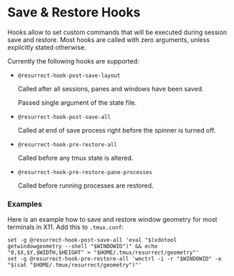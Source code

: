 # Save & Restore Hooks

Hooks allow to set custom commands that will be executed during session save
and restore. Most hooks are called with zero arguments, unless explicitly
stated otherwise.

Currently the following hooks are supported:

- `@resurrect-hook-post-save-layout`

  Called after all sessions, panes and windows have been saved.

  Passed single argument of the state file.

- `@resurrect-hook-post-save-all`

  Called at end of save process right before the spinner is turned off.

- `@resurrect-hook-pre-restore-all`

  Called before any tmux state is altered.

- `@resurrect-hook-pre-restore-pane-processes`

  Called before running processes are restored.

### Examples

Here is an example how to save and restore window geometry for most terminals in X11.
Add this to `.tmux.conf`:

    set -g @resurrect-hook-post-save-all 'eval "$(xdotool getwindowgeometry --shell "$WINDOWID")" && echo "0,$X,$Y,$WIDTH,$HEIGHT" > "$HOME/.tmux/resurrect/geometry"'
    set -g @resurrect-hook-pre-restore-all 'wmctrl -i -r "$WINDOWID" -e "$(cat "$HOME/.tmux/resurrect/geometry")"'
